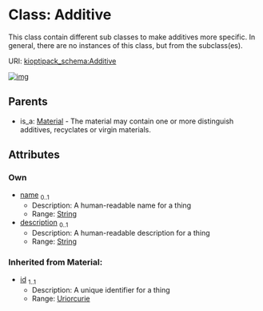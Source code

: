 
# Class: Additive


This class contain different sub classes to make additives more specific. In general, there are no instances of this class, but from the subclass(es).

URI: [kioptipack_schema:Additive](https://w3id.org/Fraunhofer/kioptipack-schema/Additive)


[![img](https://yuml.me/diagram/nofunky;dir:TB/class/[Material],[Material]^-[Additive&#124;id(i):uriorcurie;name(i):string%20%3F;description(i):string%20%3F])](https://yuml.me/diagram/nofunky;dir:TB/class/[Material],[Material]^-[Additive&#124;id(i):uriorcurie;name(i):string%20%3F;description(i):string%20%3F])

## Parents

 *  is_a: [Material](Material.md) - The material may contain one or more distinguish additives, recyclates or virgin materials.

## Attributes


### Own

 * [name](name.md)  <sub>0..1</sub>
     * Description: A human-readable name for a thing
     * Range: [String](types/String.md)
 * [description](description.md)  <sub>0..1</sub>
     * Description: A human-readable description for a thing
     * Range: [String](types/String.md)

### Inherited from Material:

 * [id](id.md)  <sub>1..1</sub>
     * Description: A unique identifier for a thing
     * Range: [Uriorcurie](types/Uriorcurie.md)
